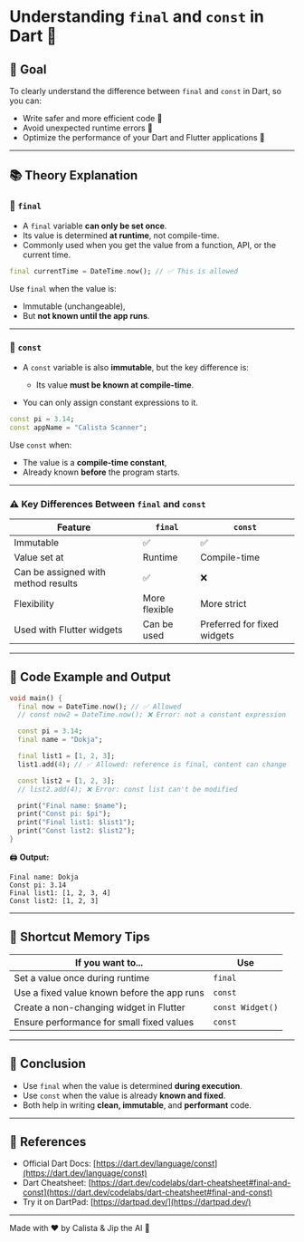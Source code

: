 # Understanding `final` and `const` in Dart 🐋

## 🎯 Goal

To clearly understand the difference between `final` and `const` in Dart, so you can:

* Write safer and more efficient code 🧠
* Avoid unexpected runtime errors 🐞
* Optimize the performance of your Dart and Flutter applications 🚀

---

## 📚 Theory Explanation

### 🔹 `final`

* A `final` variable **can only be set once**.
* Its value is determined **at runtime**, not compile-time.
* Commonly used when you get the value from a function, API, or the current time.

```dart
final currentTime = DateTime.now(); // ✅ This is allowed
```

Use `final` when the value is:

* Immutable (unchangeable),
* But **not known until the app runs**.

---

### 🔸 `const`

* A `const` variable is also **immutable**, but the key difference is:

  * Its value **must be known at compile-time**.
* You can only assign constant expressions to it.

```dart
const pi = 3.14;
const appName = "Calista Scanner";
```

Use `const` when:

* The value is a **compile-time constant**,
* Already known **before** the program starts.

---

### ⚠️ Key Differences Between `final` and `const`

| Feature                             | `final`       | `const`                     |
| ----------------------------------- | ------------- | --------------------------- |
| Immutable                           | ✅             | ✅                           |
| Value set at                        | Runtime       | Compile-time                |
| Can be assigned with method results | ✅             | ❌                           |
| Flexibility                         | More flexible | More strict                 |
| Used with Flutter widgets           | Can be used   | Preferred for fixed widgets |

---

## 🧪 Code Example and Output

```dart
void main() {
  final now = DateTime.now(); // ✅ Allowed
  // const now2 = DateTime.now(); ❌ Error: not a constant expression

  const pi = 3.14;
  final name = "Dokja";

  final list1 = [1, 2, 3];
  list1.add(4); // ✅ Allowed: reference is final, content can change

  const list2 = [1, 2, 3];
  // list2.add(4); ❌ Error: const list can't be modified

  print("Final name: $name");
  print("Const pi: $pi");
  print("Final list1: $list1");
  print("Const list2: $list2");
}
```

🖨️ **Output:**

```
Final name: Dokja
Const pi: 3.14
Final list1: [1, 2, 3, 4]
Const list2: [1, 2, 3]
```

---

## 🧠 Shortcut Memory Tips

| If you want to...                           | Use              |
| ------------------------------------------- | ---------------- |
| Set a value once during runtime             | `final`          |
| Use a fixed value known before the app runs | `const`          |
| Create a non-changing widget in Flutter     | `const Widget()` |
| Ensure performance for small fixed values   | `const`          |

---

## 📌 Conclusion

* Use `final` when the value is determined **during execution**.
* Use `const` when the value is already **known and fixed**.
* Both help in writing **clean, immutable**, and **performant** code.

---

## 📎 References

* Official Dart Docs: [https://dart.dev/language/const](https://dart.dev/language/const)
* Dart Cheatsheet: [https://dart.dev/codelabs/dart-cheatsheet#final-and-const](https://dart.dev/codelabs/dart-cheatsheet#final-and-const)
* Try it on DartPad: [https://dartpad.dev/](https://dartpad.dev/)

---

Made with ❤️ by Calista & Jip the AI 🐋
